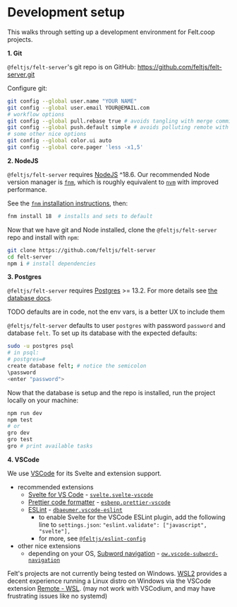 # Development setup

This walks through setting up a development environment for Felt.coop projects.

**1. Git**

`@feltjs/felt-server`'s git repo is on GitHub: <https://github.com/feltjs/felt-server.git>

Configure git:

```bash
git config --global user.name "YOUR NAME"
git config --global user.email YOUR@EMAIL.com
# workflow options
git config --global pull.rebase true # avoids tangling with merge commits on pull
git config --global push.default simple # avoids polluting remote with local branches
# some other nice options
git config --global color.ui auto
git config --global core.pager 'less -x1,5'
```

**2. NodeJS**

`@feltjs/felt-server` requires [NodeJS](https://nodejs.org) ^18.6.
Our recommended Node version manager is [`fnm`](https://github.com/Schniz/fnm),
which is roughly equivalent to [`nvm`](https://github.com/nvm-sh/nvm) with improved performance.

See the [`fnm` installation instructions](https://github.com/Schniz/fnm/), then:

```bash
fnm install 18  # installs and sets to default
```

Now that we have git and Node installed,
clone the `@feltjs/felt-server` repo and install with `npm`:

```bash
git clone https://github.com/feltjs/felt-server
cd felt-server
npm i # install dependencies
```

**3. Postgres**

`@feltjs/felt-server` requires [Postgres](https://nodejs.org) >= 13.2.
For more details see
[the database docs](https://github.com/feltjs/felt-server/tree/main/src/db).

TODO defaults are in code, not the env vars, is a better UX to include them

`@feltjs/felt-server` defaults to user `postgres` with password `password` and database `felt`.
To set up its database with the expected defaults:

```bash
sudo -u postgres psql
# in psql:
# postgres=#
create database felt; # notice the semicolon
\password
<enter "password">
```

Now that the database is setup and the repo is installed,
run the project locally on your machine:

```bash
npm run dev
npm test
# or
gro dev
gro test
gro # print available tasks
```

**4. VSCode**

We use [VSCode](https://code.visualstudio.com/) for its Svelte and extension support.

- recommended extensions
  - [Svelte for VS Code](https://github.com/sveltejs/language-tools) -
    [`svelte.svelte-vscode`](https://marketplace.visualstudio.com/items?itemName=svelte.svelte-vscode)
  - [Prettier code formatter](https://github.com/prettier/prettier-vscode) -
    [`esbenp.prettier-vscode`](https://marketplace.visualstudio.com/items?itemName=esbenp.prettier-vscode)
  - [ESLint](https://github.com/microsoft/vscode-eslint) -
    [`dbaeumer.vscode-eslint`](https://marketplace.visualstudio.com/items?itemName=dbaeumer.vscode-eslint)
    - to enable Svelte for the VSCode ESLint plugin, add the following line to `settings.json`:
      `"eslint.validate": ["javascript", "svelte"],`
    - for more, see [`@feltjs/eslint-config`](https://github.com/feltjs/eslint-config)
- other nice extensions
  - depending on your OS, [Subword navigation](https://github.com/ow--/vscode-subword-navigation) -
    [`ow.vscode-subword-navigation`](https://marketplace.visualstudio.com/items?itemName=ow.vscode-subword-navigation)

Felt's projects are not currently being tested on Windows.
[WSL2](https://docs.microsoft.com/en-us/windows/wsl/wsl2-install)
provides a decent experience running a Linux distro on Windows
via the VSCode extension
[Remote - WSL](https://marketplace.visualstudio.com/items?itemName=ms-vscode-remote.remote-wsl).
(may not work with VSCodium, and may have frustrating issues like no systemd)
